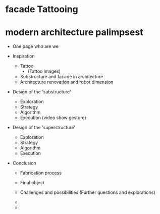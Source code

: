 
# facade Tattooing
# modern architecture palimpsest



- One page who are we

- Inspiration 
  - Tattoo
    - (Tattoo images)
  - Substructure and facade in architecture
  - Architecture renovation and robot dimension


- Design of the 'substructure'
   -  Exploration
   -  Strategy
   -  Algorithm
   -  Execution (video show gesture)


- Design of the 'superstructure'
   -  Exploration
   -  Strategy
   -  Algorithm
   -  Execution


- Conclusion
  - Fabrication process
  - Final object
  - Challenges and possibilities (Further questions and explorations)



  - 
  - 